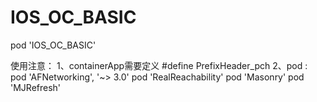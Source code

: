 # IOS_OC_BASIC
pod 'IOS_OC_BASIC'


使用注意：
1、containerApp需要定义   #define PrefixHeader_pch
2、pod :
    pod 'AFNetworking', '~> 3.0'
    pod 'RealReachability'
    pod 'Masonry'
    pod 'MJRefresh'